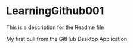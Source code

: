 # LearningGithub001

This is a description for the Readme file

My first pull from the GitHub Desktop Application